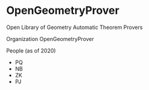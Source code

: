 # OpenGeometryProver

Open Library of Geometry Automatic Theorem Provers

Organization
  OpenGeometryProver

People (as of 2020)
- PQ
- NB
- ZK
- PJ
 
